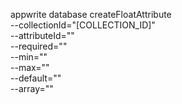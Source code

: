 appwrite database createFloatAttribute \
        --collectionId="[COLLECTION_ID]" \
        --attributeId="" \
        --required="" \
        --min="" \
        --max="" \
        --default="" \
        --array=""
